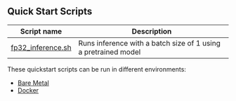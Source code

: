<!--- 40. Quick Start Scripts -->
## Quick Start Scripts

| Script name | Description |
|-------------|-------------|
| [fp32_inference.sh](fp32_inference.sh) | Runs inference with a batch size of 1 using a pretrained model |

These quickstart scripts can be run in different environments:
* [Bare Metal](#bare-metal)
* [Docker](#docker)
